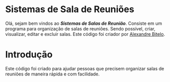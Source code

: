 # <h1>Sistemas de Sala de Reuniões</h1>
Olá, sejam bem vindos ao <strong><em>Sistemas de Salas de Reunião</em></strong>. Consiste em um programa para organização de salas de reuniões. Sendo possível, criar, visualizar, editar e excluir salas. Este código foi criador por [Alexandre Bitelo](https://github.com/AlexandreBitelo).


<h1>Introdução</h1>
Este código foi criado para ajudar pessoas que precisem organizar salas de reuniões de maneira rápida e com facilidade.
